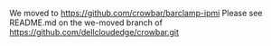 We moved to https://github.com/crowbar/barclamp-ipmi
Please see README.md on the we-moved branch of https://github.com/dellcloudedge/crowbar.git
